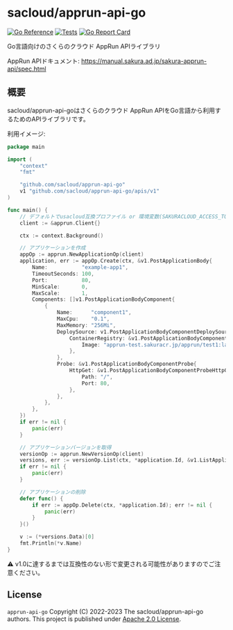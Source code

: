 # sacloud/apprun-api-go

[![Go Reference](https://pkg.go.dev/badge/github.com/sacloud/apprun-api-go.svg)](https://pkg.go.dev/github.com/sacloud/apprun-api-go)
[![Tests](https://github.com/sacloud/apprun-api-go/workflows/Tests/badge.svg)](https://github.com/sacloud/apprun-api-go/actions/workflows/tests.yaml)
[![Go Report Card](https://goreportcard.com/badge/github.com/sacloud/apprun-api-go)](https://goreportcard.com/report/github.com/sacloud/apprun-api-go)

Go言語向けのさくらのクラウド AppRun APIライブラリ

AppRun APIドキュメント: https://manual.sakura.ad.jp/sakura-apprun-api/spec.html

## 概要
sacloud/apprun-api-goはさくらのクラウド AppRun APIをGo言語から利用するためのAPIライブラリです。

利用イメージ:

```go
package main

import (
	"context"
	"fmt"

	"github.com/sacloud/apprun-api-go"
	v1 "github.com/sacloud/apprun-api-go/apis/v1"
)

func main() {
	// デフォルトでusacloud互換プロファイル or 環境変数(SAKURACLOUD_ACCESS_TOKEN{_SECRET})が利用される
	client := &apprun.Client{}

	ctx := context.Background()

	// アプリケーションを作成
	appOp := apprun.NewApplicationOp(client)
	application, err := appOp.Create(ctx, &v1.PostApplicationBody{
		Name:           "example-app1",
		TimeoutSeconds: 100,
		Port:           80,
		MinScale:       0,
		MaxScale:       1,
		Components: []v1.PostApplicationBodyComponent{
			{
				Name:      "component1",
				MaxCpu:    "0.1",
				MaxMemory: "256Mi",
				DeploySource: v1.PostApplicationBodyComponentDeploySource{
					ContainerRegistry: &v1.PostApplicationBodyComponentDeploySourceContainerRegistry{
						Image: "apprun-test.sakuracr.jp/apprun/test1:latest",
					},
				},
				Probe: &v1.PostApplicationBodyComponentProbe{
					HttpGet: &v1.PostApplicationBodyComponentProbeHttpGet{
						Path: "/",
						Port: 80,
					},
				},
			},
		},
	})
	if err != nil {
		panic(err)
	}

	// アプリケーションバージョンを取得
	versionOp := apprun.NewVersionOp(client)
	versions, err := versionOp.List(ctx, *application.Id, &v1.ListApplicationVersionsParams{})
	if err != nil {
		panic(err)
	}

	// アプリケーションの削除
	defer func() {
		if err := appOp.Delete(ctx, *application.Id); err != nil {
			panic(err)
		}
	}()

	v := (*versions.Data)[0]
	fmt.Println(*v.Name)
}
```

:warning:  v1.0に達するまでは互換性のない形で変更される可能性がありますのでご注意ください。

## License

`apprun-api-go` Copyright (C) 2022-2023 The sacloud/apprun-api-go authors.
This project is published under [Apache 2.0 License](LICENSE).

